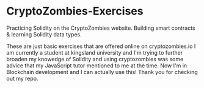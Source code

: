# CryptoZombies-Exercises
Practicing Solidity on the CryptoZombies website. Building smart contracts & learning Solidity data types.

These are just basic exercises that are offered online on cryptozombies.io 
I am currently a student at kingsland university and I'm trying to further broaden my knowedge of Solidity 
and using cryptozombies was some advice that my JavaScript tutor mentioned to me at the time. 
Now I'm in Blockchain development and I can actually use this! Thank you for checking out my repo.


